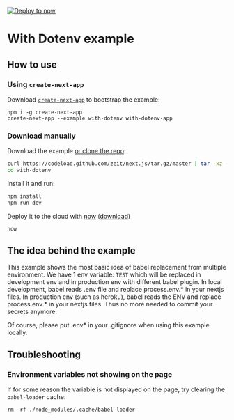 [![Deploy to now](https://deploy.now.sh/static/button.svg)](https://deploy.now.sh/?repo=https://github.com/zeit/next.js/tree/master/examples/with-dotenv)

# With Dotenv example

## How to use

### Using `create-next-app`

Download [`create-next-app`](https://github.com/segmentio/create-next-app) to bootstrap the example:

```
npm i -g create-next-app
create-next-app --example with-dotenv with-dotenv-app
```

### Download manually

Download the example [or clone the repo](https://github.com/zeit/next.js):

```bash
curl https://codeload.github.com/zeit/next.js/tar.gz/master | tar -xz --strip=2 next.js-master/examples/with-dotenv
cd with-dotenv
```

Install it and run:

```bash
npm install
npm run dev
```

Deploy it to the cloud with [now](https://zeit.co/now) ([download](https://zeit.co/download))

```bash
now
```

## The idea behind the example

This example shows the most basic idea of babel replacement from multiple environment. We have 1 env variable: `TEST` which will be replaced in development env and in production env with different babel plugin. In local development, babel reads .env file and replace process.env.* in your nextjs files. In production env (such as heroku), babel reads the ENV and replace process.env.* in your nextjs files. Thus no more needed to commit your secrets anymore.

Of course, please put .env* in your .gitignore when using this example locally.

## Troubleshooting

### Environment variables not showing on the page

If for some reason the variable is not displayed on the page, try clearing the `babel-loader` cache:

```
rm -rf ./node_modules/.cache/babel-loader
```
